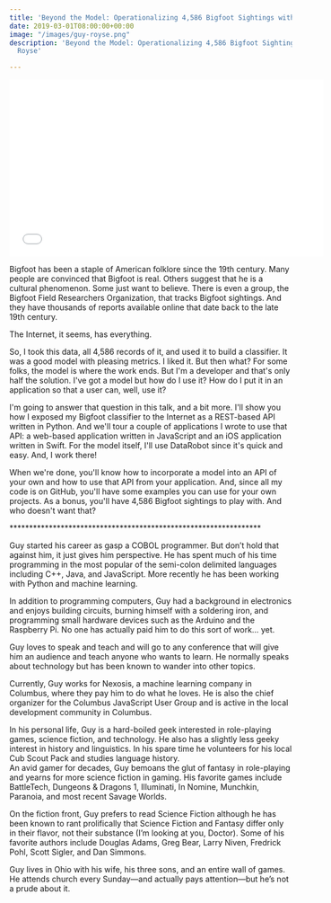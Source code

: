 ```yaml
---
title: 'Beyond the Model: Operationalizing 4,586 Bigfoot Sightings with Guy Royse'
date: 2019-03-01T08:00:00+00:00
image: "/images/guy-royse.png"
description: 'Beyond the Model: Operationalizing 4,586 Bigfoot Sightings with Guy
  Royse'

---
```

<iframe width="560" height="315" src="[https://www.youtube.com/embed/LtrS5ENc_84](https://www.youtube.com/embed/LtrS5ENc_84 "https://www.youtube.com/embed/LtrS5ENc_84")" frameborder="0" allow="accelerometer; autoplay; clipboard-write; encrypted-media; gyroscope; picture-in-picture" allowfullscreen></iframe>

Bigfoot has been a staple of American folklore since the 19th century. Many people are convinced that Bigfoot is real. Others suggest that he is a cultural phenomenon. Some just want to believe. There is even a group, the Bigfoot Field Researchers Organization, that tracks Bigfoot sightings. And they have thousands of reports available online that date back to the late 19th century.  
  
The Internet, it seems, has everything.  
  
So, I took this data, all 4,586 records of it, and used it to build a classifier. It was a good model with pleasing metrics. I liked it. But then what? For some folks, the model is where the work ends. But I'm a developer and that's only half the solution. I've got a model but how do I use it? How do I put it in an application so that a user can, well, use it?  
  
I'm going to answer that question in this talk, and a bit more. I'll show you how I exposed my Bigfoot classifier to the Internet as a REST-based API written in Python. And we'll tour a couple of applications I wrote to use that API: a web-based application written in JavaScript and an iOS application written in Swift. For the model itself, I'll use DataRobot since it's quick and easy. And, I work there!  
  
When we're done, you'll know how to incorporate a model into an API of your own and how to use that API from your application. And, since all my code is on GitHub, you'll have some examples you can use for your own projects. As a bonus, you'll have 4,586 Bigfoot sightings to play with. And who doesn't want that?  
  
\****************************************************************  
  
Guy started his career as gasp a COBOL programmer. But don’t hold that against him, it just gives him perspective. He has spent much of his time programming in the most popular of the semi-colon delimited languages including C++, Java, and JavaScript. More recently he has been working with Python and machine learning.  
  
In addition to programming computers, Guy had a background in electronics and enjoys building circuits, burning himself with a soldering iron, and programming small hardware devices such as the Arduino and the Raspberry Pi. No one has actually paid him to do this sort of work… yet.  
  
Guy loves to speak and teach and will go to any conference that will give him an audience and teach anyone who wants to learn. He normally speaks about technology but has been known to wander into other topics.  
  
Currently, Guy works for Nexosis, a machine learning company in Columbus, where they pay him to do what he loves. He is also the chief organizer for the Columbus JavaScript User Group and is active in the local development community in Columbus.  
  
In his personal life, Guy is a hard-boiled geek interested in role-playing games, science fiction, and technology. He also has a slightly less geeky interest in history and linguistics. In his spare time he volunteers for his local Cub Scout Pack and studies language history.  
An avid gamer for decades, Guy bemoans the glut of fantasy in role-playing and yearns for more science fiction in gaming. His favorite games include BattleTech, Dungeons & Dragons 1, Illuminati, In Nomine, Munchkin, Paranoia, and most recent Savage Worlds.  
  
On the fiction front, Guy prefers to read Science Fiction although he has been known to rant prolifically that Science Fiction and Fantasy differ only in their flavor, not their substance (I’m looking at you, Doctor). Some of his favorite authors include Douglas Adams, Greg Bear, Larry Niven, Fredrick Pohl, Scott Sigler, and Dan Simmons.  
  
Guy lives in Ohio with his wife, his three sons, and an entire wall of games. He attends church every Sunday—and actually pays attention—but he’s not a prude about it.